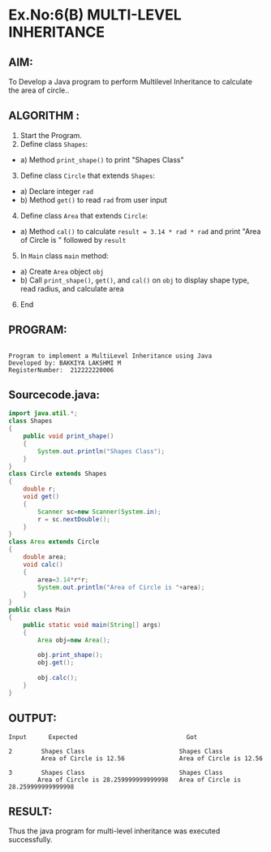 # Ex.No:6(B) MULTI-LEVEL INHERITANCE

## AIM:
To Develop a Java program to perform Multilevel Inheritance to calculate the area of circle..

## ALGORITHM :
1.	Start the Program.
2.	Define class `Shapes`:
-	a) Method `print_shape()` to print "Shapes Class"
3.	Define class `Circle` that extends `Shapes`:
-	a) Declare integer `rad`
-	b) Method `get()` to read `rad` from user input
4.	Define class `Area` that extends `Circle`:
-	a) Method `cal()` to calculate `result = 3.14 * rad * rad` and print "Area of Circle is " followed by `result`
5.	In `Main` class `main` method:
-	a) Create `Area` object `obj`
-	b) Call `print_shape()`, `get()`, and `cal()` on `obj` to display shape type, read radius, and calculate area
6.	End


## PROGRAM:
 ```

Program to implement a MultiLevel Inheritance using Java
Developed by: BAKKIYA LAKSHMI M
RegisterNumber:  212222220006

```

## Sourcecode.java:



```java
import java.util.*;
class Shapes
{
    public void print_shape()
    {
        System.out.println("Shapes Class");
    }
}
class Circle extends Shapes
{
    double r;
    void get()
    {
        Scanner sc=new Scanner(System.in);
        r = sc.nextDouble();
    }
}
class Area extends Circle
{
    double area;
    void calc()
    {
        area=3.14*r*r;
        System.out.println("Area of Circle is "+area);
    }
}
public class Main
{
    public static void main(String[] args)
    {
        Area obj=new Area();
        
        obj.print_shape();
        obj.get();
        
        obj.calc();
    }
}
```



## OUTPUT:
```
Input	   Expected	                             Got	

2        Shapes Class                          Shapes Class
         Area of Circle is 12.56               Area of Circle is 12.56

3        Shapes Class                          Shapes Class
        Area of Circle is 28.259999999999998   Area of Circle is 28.259999999999998

```
## RESULT:
Thus the java program for multi-level inheritance was executed successfully.





